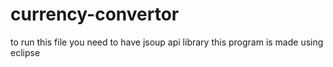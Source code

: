 # currency-convertor
to run this file you need to have jsoup api library
this program is made using eclipse

